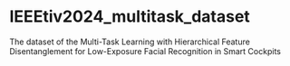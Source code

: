 # IEEEtiv2024_multitask_dataset
The dataset of the Multi-Task Learning with Hierarchical Feature Disentanglement for Low-Exposure Facial Recognition in Smart Cockpits
